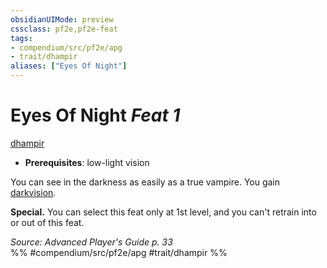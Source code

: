 ```yaml
---
obsidianUIMode: preview
cssclass: pf2e,pf2e-feat
tags:
- compendium/src/pf2e/apg
- trait/dhampir
aliases: ["Eyes Of Night"]
---
```

# Eyes Of Night  *Feat 1*  
[dhampir](../../Rules/traits/dhampir-b1.md)  

- **Prerequisites**: low-light vision

You can see in the darkness as easily as a true vampire. You gain [darkvision](../../Rules/abilities/darkvision.md).

**Special.** You can select this feat only at 1st level, and you can't retrain into or out of this feat.

*Source: Advanced Player's Guide p. 33*  
%% #compendium/src/pf2e/apg #trait/dhampir %%